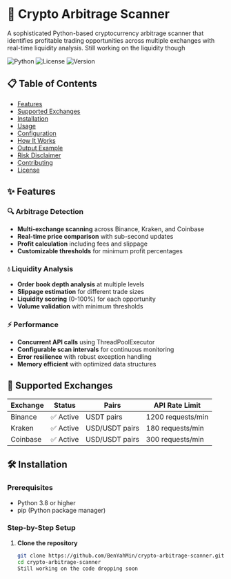 # 🚀 Crypto Arbitrage Scanner

A sophisticated Python-based cryptocurrency arbitrage scanner that identifies profitable trading opportunities across multiple exchanges with real-time liquidity analysis.
Still working on the liquidity though

![Python](https://img.shields.io/badge/Python-3.8%2B-blue)
![License](https://img.shields.io/badge/License-MIT-green)
![Version](https://img.shields.io/badge/Version-1.0.0-orange)

## 📋 Table of Contents
- [Features](#features)
- [Supported Exchanges](#supported-exchanges)
- [Installation](#installation)
- [Usage](#usage)
- [Configuration](#configuration)
- [How It Works](#how-it-works)
- [Output Example](#output-example)
- [Risk Disclaimer](#risk-disclaimer)
- [Contributing](#contributing)
- [License](#license)

## ✨ Features

### 🔍 Arbitrage Detection
- **Multi-exchange scanning** across Binance, Kraken, and Coinbase
- **Real-time price comparison** with sub-second updates
- **Profit calculation** including fees and slippage
- **Customizable thresholds** for minimum profit percentages

### 💧 Liquidity Analysis
- **Order book depth analysis** at multiple levels
- **Slippage estimation** for different trade sizes
- **Liquidity scoring** (0-100%) for each opportunity
- **Volume validation** with minimum thresholds

### ⚡ Performance
- **Concurrent API calls** using ThreadPoolExecutor
- **Configurable scan intervals** for continuous monitoring
- **Error resilience** with robust exception handling
- **Memory efficient** with optimized data structures

## 🏪 Supported Exchanges

| Exchange | Status | Pairs | API Rate Limit |
|----------|--------|-------|----------------|
| Binance | ✅ Active | USDT pairs | 1200 requests/min |
| Kraken | ✅ Active | USD/USDT pairs | 180 requests/min |
| Coinbase | ✅ Active | USD/USDT pairs | 300 requests/min |

## 🛠 Installation

### Prerequisites
- Python 3.8 or higher
- pip (Python package manager)

### Step-by-Step Setup

1. **Clone the repository**
   ```bash
   git clone https://github.com/BenYahMin/crypto-arbitrage-scanner.git
   cd crypto-arbitrage-scanner
   Still working on the code dropping soon
